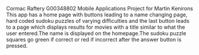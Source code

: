 Cormac Raftery G00348802
Mobile Applications Project for Martin Kenirons
This app has a home page with buttons leading to a name changing page, hard coded sudoku puzzles of varying difficulties and the last button leads to a page which displays results for movies with a title similar to what the user entered.The name is displayed on the homepage.The sudoku puzzle squares go green if correct or red if incorrect after the answer button is pressed.
